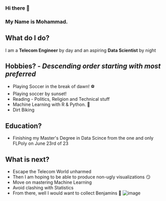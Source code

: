 ### Hi there 👋
### My Name is Mohammad.
## What do I do?
I am a **Telecom Engineer** by day and an aspiring **Data Scientist** by night
## Hobbies? - *Descending order starting with most preferred*
- Playing Soccer in the break of dawn! ⚽
- Playing soccer by sunset!
- Reading - Politics, Religion and Technical stuff
- Machine Learning with R & Python. 🤒
- Dirt Biking
## Education?
- Finishing my Master's Degree in Data Scince from the one and only FLPoly on June 23rd of 23
## What is next?
- Escape the Telecom World unharmed
- Then I am hoping to be able to produce non-ugly visualizations 😏
- Move on mastering Machine Learning
- Avoid clashing with Statistics
- From there, well I would want to collect Benjamins 🤑
![image](https://github.com/mjumma77/mjumma77/assets/107766223/e014eb2c-575b-454b-b5c0-865ced53effd)
